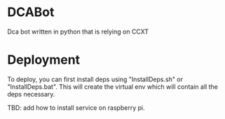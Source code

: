 # DCABot
Dca bot written in python that is relying on CCXT

# Deployment
To deploy, you can first install deps using "InstallDeps.sh" or "InstallDeps.bat". This will create the virtual env which will contain all the deps necessary.

TBD: add how to install service on raspberry pi.
